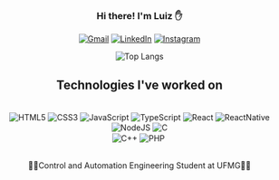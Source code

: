 <div align="center">
   <h3>Hi there! I'm Luiz ✋</h3>
</div>

<div align="center">

   [![Gmail](https://img.shields.io/badge/Gmail-D14836?style=for-the-badge&logo=gmail&logoColor=white)](https://luiz.p.giacomin@gmail.com)
   [![LinkedIn](https://img.shields.io/badge/LinkedIn-0077B5?style=for-the-badge&logo=linkedin&logoColor=white)](https://linkedin.com/in/luiz-filipe-perini-giacomin-b97b37214)
   [![Instagram](https://img.shields.io/badge/Instagram-E4405F?style=for-the-badge&logo=instagram&logoColor=white)](https://www.instagram.com/luizperinig/)

   ![Top Langs](https://github-readme-stats.vercel.app/api/top-langs/?username=luizperinig&layout=compact&theme=dracula)
   
</div>

<div align="center">
   <h2>Technologies I've worked on</h2> 

<div align="center" style="display: inline_block"><br/>
   <img align="center" alt="HTML5" src="https://img.shields.io/badge/HTML5-E34F26?style=for-the-badge&logo=html5&logoColor=white" />
   <img align="center" alt="CSS3" src="https://img.shields.io/badge/CSS3-1572B6?style=for-the-badge&logo=css3&logoColor=white" />
   <img align="center" alt="JavaScript" src="https://img.shields.io/badge/JavaScript-F7DF1E?style=for-the-badge&logo=javascript&logoColor=black" />
   <img align="center" alt="TypeScript" src="https://img.shields.io/badge/TypeScript-007ACC?style=for-the-badge&logo=typescript&logoColor=white" />
   <img align="center" alt="React" src="https://img.shields.io/badge/React-20232A?style=for-the-badge&logo=react&logoColor=61DAFB" />
   <!-- <img align="center" alt="ReactNative" src="https://img.shields.io/badge/React_Native-20232A?style=for-the-badge&logo=react&logoColor=61DAFB" /> -->
   <img align="center" alt="ReactNative" src="https://img.shields.io/badge/React_Native-20232A?style=for-the-badge&logo=react&logoColor=61DAFB" />
   <!-- <img align="center" alt="Elixir" src="https://img.shields.io/badge/Elixir-4B275F?style=for-the-badge&logo=elixir&logoColor=white" /> -->
   <img align="center" alt="NodeJS" src="https://img.shields.io/badge/Node.js-43853D?style=for-the-badge&logo=node.js&logoColor=white" />
   <img align="center" alt="C" src="https://img.shields.io/badge/C-00599C?style=for-the-badge&logo=c&logoColor=white" />
   <br/>
   <img align="center" alt="C++" src="https://img.shields.io/badge/C%2B%2B-00599C?style=for-the-badge&logo=c%2B%2B&logoColor=white" />
   <img align="center" alt="PHP" src="https://img.shields.io/badge/PHP-777BB4?style=for-the-badge&logo=php&logoColor=white" />
   <img align="center" alt="" src="" />
</div><br/>

🧑‍💻Control and Automation Engineering Student at UFMG🧑‍💻
